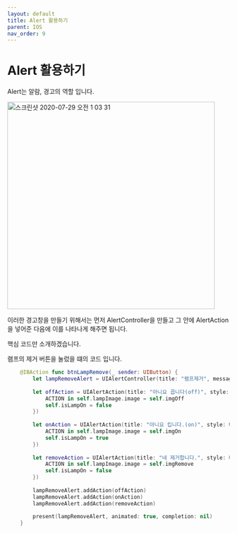 ```yaml
---
layout: default
title: Alert 활용하기
parent: IOS
nav_order: 9
---
```


# Alert 활용하기

Alert는 알람, 경고의 역할 입니다.

<img width="470" alt="스크린샷 2020-07-29 오전 1 03 31" src="https://user-images.githubusercontent.com/16849874/88691062-548aa400-d137-11ea-90b5-bfe6be7779a2.png">

이러한 경고창을 만들기 위해서는 먼저 AlertController을 만들고 그 안에 AlertAction을 넣어준 다음에 이를 나타나게 해주면 됩니다.


핵심 코드만 소개하겠습니다.

램프의 제거 버튼을 눌렀을 떄의 코드 입니다.

```swift
    @IBAction func btnLampRemove(_ sender: UIButton) {
        let lampRemoveAlert = UIAlertController(title: "램프제거", message: "램프를 제거하시겠습니까??", preferredStyle: UIAlertController.Style.alert)
        
        let offAction = UIAlertAction(title: "아니요 끕니다(off)", style: UIAlertAction.Style.default, handler: {
            ACTION in self.lampImage.image = self.imgOff
            self.isLampOn = false
        })
        
        let onAction = UIAlertAction(title: "아니요 킵니다.(on)", style: UIAlertAction.Style.default, handler: {
            ACTION in self.lampImage.image = self.imgOn
            self.isLampOn = true
        })
        
        let removeAction = UIAlertAction(title: "네 제거합니다.", style: UIAlertAction.Style.default, handler: {
            ACTION in self.lampImage.image = self.imgRemove
            self.isLampOn = false
        })
        
        lampRemoveAlert.addAction(offAction)
        lampRemoveAlert.addAction(onAction)
        lampRemoveAlert.addAction(removeAction)
        
        present(lampRemoveAlert, animated: true, completion: nil)
    }
```